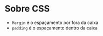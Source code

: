 # Sobre CSS
  * ``Margin`` é o espaçamento por fora da caixa
  * ``padding`` é o espaçamento dentro da caixa